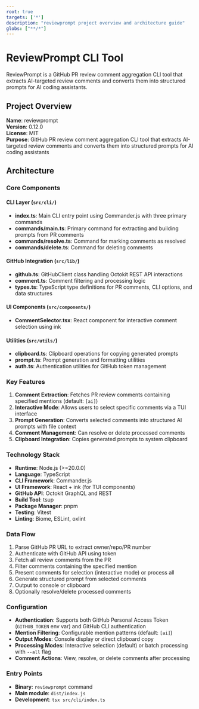 ```yaml
---
root: true
targets: ['*']
description: "reviewprompt project overview and architecture guide"
globs: ["**/*"]
---
```


# ReviewPrompt CLI Tool

ReviewPrompt is a GitHub PR review comment aggregation CLI tool that extracts AI-targeted review comments and converts them into structured prompts for AI coding assistants.

## Project Overview

**Name**: reviewprompt  
**Version**: 0.12.0  
**License**: MIT  
**Purpose**: GitHub PR review comment aggregation CLI tool that extracts AI-targeted review comments and converts them into structured prompts for AI coding assistants

## Architecture

### Core Components

#### CLI Layer (`src/cli/`)
- **index.ts**: Main CLI entry point using Commander.js with three primary commands
- **commands/main.ts**: Primary command for extracting and building prompts from PR comments
- **commands/resolve.ts**: Command for marking comments as resolved
- **commands/delete.ts**: Command for deleting comments

#### GitHub Integration (`src/lib/`)
- **github.ts**: GitHubClient class handling Octokit REST API interactions
- **comment.ts**: Comment filtering and processing logic
- **types.ts**: TypeScript type definitions for PR comments, CLI options, and data structures

#### UI Components (`src/components/`)
- **CommentSelector.tsx**: React component for interactive comment selection using ink

#### Utilities (`src/utils/`)
- **clipboard.ts**: Clipboard operations for copying generated prompts
- **prompt.ts**: Prompt generation and formatting utilities
- **auth.ts**: Authentication utilities for GitHub token management

### Key Features

1. **Comment Extraction**: Fetches PR review comments containing specified mentions (default: `[ai]`)
2. **Interactive Mode**: Allows users to select specific comments via a TUI interface
3. **Prompt Generation**: Converts selected comments into structured AI prompts with file context
4. **Comment Management**: Can resolve or delete processed comments
5. **Clipboard Integration**: Copies generated prompts to system clipboard

### Technology Stack

- **Runtime**: Node.js (>=20.0.0)
- **Language**: TypeScript
- **CLI Framework**: Commander.js
- **UI Framework**: React + ink (for TUI components)
- **GitHub API**: Octokit GraphQL and REST
- **Build Tool**: tsup
- **Package Manager**: pnpm
- **Testing**: Vitest
- **Linting**: Biome, ESLint, oxlint

### Data Flow

1. Parse GitHub PR URL to extract owner/repo/PR number
2. Authenticate with GitHub API using token
3. Fetch all review comments from the PR
4. Filter comments containing the specified mention
5. Present comments for selection (interactive mode) or process all
6. Generate structured prompt from selected comments
7. Output to console or clipboard
8. Optionally resolve/delete processed comments

### Configuration

- **Authentication**: Supports both GitHub Personal Access Token (`GITHUB_TOKEN` env var) and GitHub CLI authentication
- **Mention Filtering**: Configurable mention patterns (default: `[ai]`)
- **Output Modes**: Console display or direct clipboard copy
- **Processing Modes**: Interactive selection (default) or batch processing with `--all` flag
- **Comment Actions**: View, resolve, or delete comments after processing

### Entry Points

- **Binary**: `reviewprompt` command
- **Main module**: `dist/index.js`
- **Development**: `tsx src/cli/index.ts`

